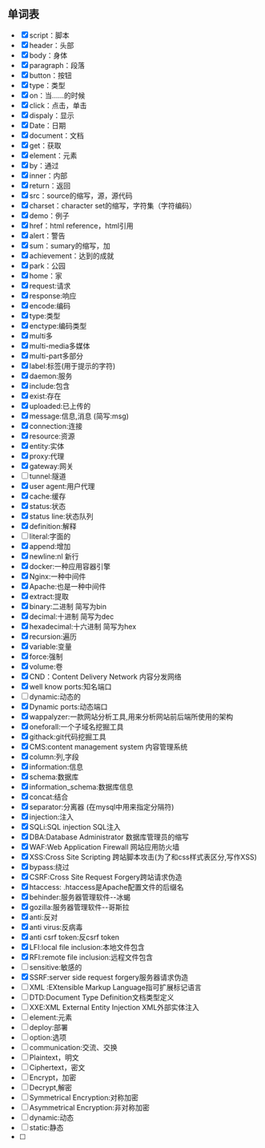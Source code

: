 ## 单词表

- [x] script：脚本
- [x] header：头部
- [x] body：身体
- [x] paragraph：段落
- [x] button：按钮
- [x] type：类型
- [x] on：当……的时候
- [x] click：点击，单击
- [x] dispaly：显示
- [x] Date：日期
- [x] document：文档
- [x] get：获取
- [x] element：元素
- [x] by：通过
- [x] inner：内部
- [x] return：返回
- [x] src：source的缩写，源，源代码
- [x] charset：character set的缩写，字符集（字符编码）
- [x] demo：例子
- [x] href：html reference，html引用
- [x] alert：警告
- [x] sum：sumary的缩写，加
- [x] achievement：达到的成就
- [x] park：公园
- [x] home：家
- [x] request:请求
- [x] response:响应
- [x] encode:编码
- [x] type:类型
- [x] enctype:编码类型
- [x] multi多
- [x] multi-media多媒体
- [x] multi-part多部分
- [x] label:标签(用于提示的字符)
- [x] daemon:服务
- [x] include:包含
- [x] exist:存在
- [x] uploaded:已上传的
- [x] message:信息,消息  (简写:msg)
- [x] connection:连接
- [x] resource:资源
- [x] entity:实体
- [x] proxy:代理
- [x] gateway:网关
- [ ] tunnel:隧道
- [x] user agent:用户代理
- [x] cache:缓存
- [x] status:状态
- [x] status line:状态队列
- [x] definition:解释
- [ ] literal:字面的
- [x] append:增加
- [x] newline:nl  新行
- [x] docker:一种应用容器引擎
- [x] Nginx:一种中间件
- [x] Apache:也是一种中间件
- [x] extract:提取
- [x] binary:二进制  简写为bin
- [x] decimal:十进制  简写为dec
- [x] hexadecimal:十六进制  简写为hex
- [x] recursion:遍历
- [x] variable:变量
- [x] force:强制
- [x] volume:卷
- [x] CND：Content Delivery Network 内容分发网络
- [x] well know ports:知名端口
- [ ] dynamic:动态的
- [x] Dynamic ports:动态端口
- [x] wappalyzer:一款网站分析工具,用来分析网站前后端所使用的架构
- [x] oneforall:一个子域名挖掘工具
- [x] githack:git代码挖掘工具
- [x] CMS:content management system 内容管理系统
- [x] column:列,字段
- [x] information:信息
- [x] schema:数据库
- [x] information_schema:数据库信息
- [x] concat:结合
- [x] separator:分离器  (在mysql中用来指定分隔符)
- [x] injection:注入
- [x] SQLi:SQL injection   SQL注入
- [x] DBA:Database Administrator     数据库管理员的缩写
- [x] WAF:Web Application Firewall    网站应用防火墙
- [x] XSS:Cross Site Scripting 跨站脚本攻击(为了和css样式表区分,写作XSS)
- [x] bypass:绕过
- [x] CSRF:Cross Site Request Forgery跨站请求伪造
- [x] htaccess:  .htaccess是Apache配置文件的后缀名
- [x] behinder:服务器管理软件--冰蝎
- [x] gozilla:服务器管理软件--哥斯拉
- [x] anti:反对
- [x] anti virus:反病毒
- [x] anti csrf token:反csrf token
- [x] LFI:local file inclusion:本地文件包含
- [x] RFI:remote file inclusion:远程文件包含
- [ ] sensitive:敏感的
- [x] SSRF:server side request forgery服务器请求伪造
- [ ] XML :EXtensible Markup Language指可扩展标记语言
- [ ] DTD:Document Type Definition文档类型定义
- [ ] XXE:XML External Entity Injection   XML外部实体注入
- [ ] element:元素
- [ ] deploy:部署
- [ ] option:选项
- [ ] communication:交流、交换
- [ ] Plaintext，明文
- [ ] Ciphertext，密文
- [ ] Encrypt，加密
- [ ] Decrypt,解密
- [ ] Symmetrical Encryption:对称加密
- [ ] Asymmetrical Encryption:非对称加密
- [ ] dynamic:动态
- [ ] static:静态
- [ ] 

